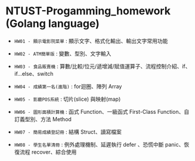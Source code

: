 # NTUST-Progamming_homework (Golang language)

* `HW01 - 顯示電影院菜單` : 顯示文字、格式化輸出、輸出文字常用功能

* `HW02 - ATM簡單版` : 變數、型別、文字輸入

* `HW03 - 食品販賣機` : 算數/比較/位元/遞增減/賦值運算子、流程控制介紹、if、if…else、switch

* `HW04 - 成績第一名(進階)` : for迴圈、陣列 Array

* `HW05 - 影廳POS系統` : 切片(slice) 與映射(map)

* `HW06 - 圖形面積計算機` : 函式 Function、一級函式 First-Class Function、自訂義型別、方法 Method

* `HW07 - 簡易成績登記冊` : 結構 Struct、讀寫檔案

* `HW08 - 學生名單清冊` : 例外處理機制、延遲執行 defer 、恐慌中斷 panic、恢復流程 recover、綜合使用
